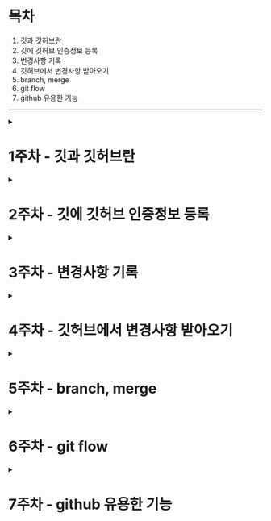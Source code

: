 # 목차

1. 깃과 깃허브란
1. 깃에 깃허브 인증정보 등록
1. 변경사항 기록
1. 깃허브에서 변경사항 받아오기
1. branch, merge
1. git flow
1. github 유용한 기능  

---
<details>
<summary><h1>1주차 - 깃과 깃허브란</h1></summary>

### 1.1 Git & Github

> Git - 컴퓨터 **파일**의 변경사항을 추적하고 여러 명의 사용자들 간에 해당 파일들의 작업을 조율하기 위한 **분산 버전 관리 시스템**이다. 소프트웨어 개발에서 소스 코드 관리에 주로 사용된다. 

> Github - 깃허브는 깃 저장소 호스팅을 지원하는 **웹 서비스**이다.

### 1.2 Github를 사용하는 이유

1. 백업 용이성
2. 버전 관리
3. 협업 용이성
4. 오픈 소스 개발과 공유

---

</details>

<details>
<summary><h1>2주차 - 깃에 깃허브 인증정보 등록</h1></summary>

로컬에서 깃을 통해 깃허브에 변경사항을 올리기 위해선 깃에 깃허브 인증정보가 있어야함

### 2.1 용어

* 로컬 저장소(local repository) : 깃으로 관리되는 자신의 컴퓨터에 있는 저장소
* 원격 저장소(remote repository) : 깃허브로 관리되는 인터넷 세상에 있는 저장소

### 2.2 깃허브 인증정보 등록

cmd 또는 터미널을 켜서 다음을 입력(쌍따옴표도 입력해야함)

1. cmd > `git config --global user.name "이름"` : 깃허브 이름 등록
1. cmd > `git config --global user.email "이메일"` : 깃허브 이메일 등록
1. cmd > `git config --global user.password "비밀번호"` : 비밀번호 등록
1. cmd > `git config --list` : 이름,이메일,비밀번호 잘 입력되었는지 확인

---

</details>

<details>
<summary><h1>3주차 - 변경사항 기록</h1></summary>

### 3.1 로컬저장소-원격저장소 연결 

1. 원격저장소 만들기 : 깃허브 사이트 우측 상단 '+' 버튼을 눌러 'New Repository'를 클릭
1. 로컬저장소 만들기 : 작업 공간 안에 cmd(로컬저장소) > `git init`
1. 로컬에 원격저장소 등록 : cmd(로컬저장소) > `git remote add origin 원격저장소주소`

### 3.2 변경 사항 올리기

1. cmd(로컬저장소) > `git add .` : Staging Area에 변경사항을 추가
1. cmd(로컬저장소) > `git commit -m "커밋메시지"` : Staging Area에 있는 변경사항을 로컬저장소에 기록
1. cmd(로컬저장소) > `git push origin master` : 원격저장소에 변경사항을 기록

---

</details>

<details>
<summary><h1>4주차 - 깃허브에서 변경사항 받아오기</h1></summary>

원격저장소에 변경이 생길 경우

**fetch** : 변경사항 로컬저장소에 반영
* cmd(로컬저장소) > `git fetch origin`
* 작업 공간을 수정하려면 cmd(로컬저장소) > `git merge origin/main`

**pull** : fetch + merge
* cmd(로컬저장소) > `git pull origin master`

</details>

<details>
<summary><h1>5주차 - branch, merge</h1></summary>

여러 명이 동시에 개발을 진행할 때, 각자 복사본을 생성하여 작업을 진행하고, 작업이 완료되면 원본과 병합한다.

여기서 복사본을 `branch`라고 한다.

### 5.1 branch

1. 브랜치 생성 : cmd(로컬저장소) > `git branch [새로운 브랜치명]`
2. 브랜치 전환 : cmd(로컬저장소) > `git switch [전환할 브랜치명]`
3. 브랜치에서 작업(add, commit)

* 브랜치 목록 확인 : `git branch`

### 5.2 merge

1. 기존 브랜치로 전환 : `git switch master`
2. 브랜치 병합 : `git merge [병합할 브랜치]`

* 브랜치 삭제 : `git branch -d [삭제할 브랜치명]`

### 5.3 merge 이후

* merge 이후에도 브랜치는 사라지지 않음
* 기록용으로 남겨 놓기도 함
* 삭제하지 않으면 동명의 브랜치를 못 만듦
* 오래된 브랜치는 정리하는게 좋음

---

</details>


<details>
<summary><h1>6주차 - git flow</h1></summary>

> 협업을 위한 git branch 전략

[https://drive.google.com/uc?export=view&id=1dBD4F8sNrgrfk7wOnAckN9W5Qud_SlHS]()

### git flow에서 사용되는 브랜치(예시)
* Main (또는 Master): 제품의 실제 릴리스를 관리하는 메인 브랜치. 안정적이고 배포 가능한 상태의 코드만을 포함.
* Develop: 개발 중인 코드를 관리하는 브랜치. 새로운 기능 개발이나 버그 수정과 같은 작업을 수행하는 개발자들이 여기에서 작업을 진행.
* Feature: 새로운 기능을 개발하기 위해 사용되는 브랜치. 각각의 기능은 개별적인 브랜치로 생성되며, 개발이 완료되면 Develop 브랜치로 병합. 
* Release: 제품의 배포를 준비하는 브랜치. 개발이 완료되고 테스트가 완료된 코드를 이 브랜치에 병합하여 배포를 준비. 
* Hotfix: 긴급하게 수정이 필요한 버그를 처리하기 위한 브랜치. Main 브랜치에서 발생한 버그를 수정한 후, Develop 브랜치와 Main 브랜치로 병합하여 배포.

### fork와 pull request
* fork : 다른 사람의 원격저장소를 나의 원격저장소로 복사
* pull request : 내 저장소의 변경사항을 가져가라고 원본 저장소에 요청하는 것

### 배민 git flow
[git flow 배민](https://techblog.woowahan.com/2553/)

---

</details>



<details>
<summary><h1>7주차 - github 유용한 기능</h1></summary>

### 7.1 markdown

* 마크다운(.md 또는 .markdown)이란 마크업 언어
* 깃허브에서 프로젝트를 설명하는데 사용

### 7.2 github page

* github에서 웹 사이트를 호스팅해주는 서비스
* 블로그를 올릴 수 있음(jekyll 지원)

### 7.3 .gitignore

* 무시할 파일을 지정하는 파일

---

</details>